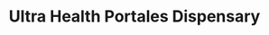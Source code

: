 ---
title: "Ultra Health Portales Dispensary"
url: /portales/ultra-health-portales-dispensary/
shop: cannabis
---